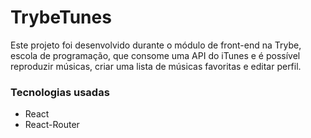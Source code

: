 # TrybeTunes

Este projeto foi desenvolvido durante o módulo de front-end na Trybe, escola de programação, que consome uma API do iTunes e é possível reproduzir músicas, criar uma lista de músicas favoritas e editar perfil.

### Tecnologias usadas

- React
- React-Router
